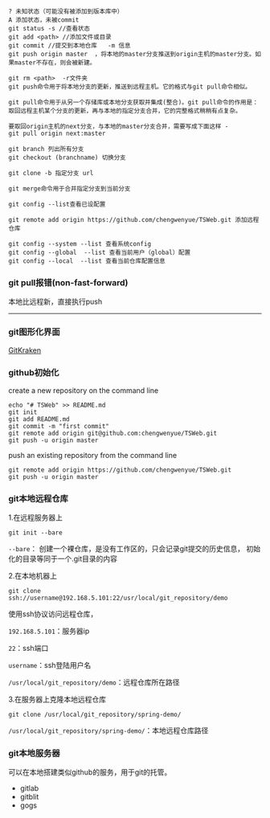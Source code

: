 	? 未知状态（可能没有被添加到版本库中）
	A 添加状态，未被commit
	git status -s //查看状态
	git add <path> //添加文件或目录
	git commit //提交到本地仓库   -m 信息
	git push origin master  ，将本地的master分支推送到origin主机的master分支。如果master不存在，则会被新建。
	
	git rm <path>  -r文件夹
	git push命令用于将本地分支的更新，推送到远程主机。它的格式与git pull命令相似。
	
	git pull命令用于从另一个存储库或本地分支获取并集成(整合)。git pull命令的作用是：取回远程主机某个分支的更新，再与本地的指定分支合并，它的完整格式稍稍有点复杂。
	
	要取回origin主机的next分支，与本地的master分支合并，需要写成下面这样 -
	git pull origin next:master
	
	git branch 列出所有分支
	git checkout (branchname) 切换分支
	
	git clone -b 指定分支 url
	
	git merge命令用于合并指定分支到当前分支
	
	git config --list查看已设配置

	git remote add origin https://github.com/chengwenyue/TSWeb.git 添加远程仓库

	git config --system --list 查看系统config
	git config --global  --list 查看当前用户（global）配置
	git config --local  --list 查看当前仓库配置信息
### git pull报错(non-fast-forward)

本地比远程新，直接执行push



---
### git图形化界面

[GitKraken](https://www.gitkraken.com/)


### github初始化

create a new repository on the command line

	echo "# TSWeb" >> README.md
	git init
	git add README.md
	git commit -m "first commit"
	git remote add origin git@github.com:chengwenyue/TSWeb.git
	git push -u origin master

push an existing repository from the command line


	git remote add origin https://github.com/chengwenyue/TSWeb.git
	git push -u origin master


### git本地远程仓库

1.在远程服务器上

	git init --bare 

`--bare`： 创建一个裸仓库，是没有工作区的，只会记录git提交的历史信息， 初始化的目录等同于一个.git目录的内容

2.在本地机器上

	git clone ssh://username@192.168.5.101:22/usr/local/git_repository/demo


使用ssh协议访问远程仓库，

`192.168.5.101`：服务器ip

`22`：ssh端口

`username`：ssh登陆用户名

`/usr/local/git_repository/demo`：远程仓库所在路径

3.在服务器上克隆本地远程仓库

	git clone /usr/local/git_repository/spring-demo/

`/usr/local/git_repository/spring-demo/`：本地远程仓库路径


### git本地服务器

可以在本地搭建类似github的服务，用于git的托管。

- gitlab
- gitblit
- gogs